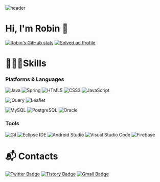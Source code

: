 ![header](https://capsule-render.vercel.app/api?type=waving&color=DC143C&height=250&section=header&text=Robin%20Yoon&fontColor=FFFFFF&fontSize=90&fontAlign=30&fontAlignY=40)

# Hi, I'm Robin 👋


[![Robin's GitHub stats](https://github-readme-stats.vercel.app/api?username=robinyoon-dev&show_icons=true&theme=radical)](https://github.com/robinyoon-dev/github-readme-stats)
[![Solved.ac Profile](http://mazassumnida.wtf/api/v2/generate_badge?boj=robinyoon_dev)](https://solved.ac/robinyoon_dev/)

  
<!--  
  <a href="https://github.com/imysh578"><img align="center" style="height:180px" src="https://github-readme-stats.vercel.app/api/top-langs/?username=imysh578&layout=compact&theme=nord&hide_border=true" /></a> 
-->


# 👩🏻‍💻Skills

### Platforms & Languages
![Java](https://img.shields.io/badge/Java-007396.svg?&style=for-the-badge&logo=Java&logoColor=white)
![Spring](https://img.shields.io/badge/Spring-6DB33F.svg?&style=for-the-badge&logo=Spring&logoColor=white)
![HTML5](https://img.shields.io/badge/HTML5-E34F26.svg?&style=for-the-badge&logo=HTML5&logoColor=white)
![CSS3](https://img.shields.io/badge/CSS3-1572B6.svg?&style=for-the-badge&logo=CSS3&logoColor=white)
![JavaScript](https://img.shields.io/badge/JavaScript-F7DF1E.svg?&style=for-the-badge&logo=JavaScript&logoColor=black)

![jQuery](https://img.shields.io/badge/jQuery-0769AD.svg?&style=for-the-badge&logo=jQuery&logoColor=white)
![Leaflet](https://img.shields.io/badge/Leaflet-199900.svg?&style=for-the-badge&logo=Leaflet&logoColor=white)

![MySQL](https://img.shields.io/badge/MySQL-4479A1.svg?&style=for-the-badge&logo=MySQL&logoColor=white)
![PostgreSQL](https://img.shields.io/badge/PostgreSQL-4169E1.svg?&style=for-the-badge&logo=PostgreSQL&logoColor=white)
![Oracle](https://img.shields.io/badge/Oracle-F80000.svg?&style=for-the-badge&logo=Oracle&logoColor=white)

### Tools
![Git](https://img.shields.io/badge/Git-F05032.svg?&style=for-the-badge&logo=Git&logoColor=white)
![Eclipse IDE](https://img.shields.io/badge/Eclipse%20IDE-2C2255.svg?&style=for-the-badge&logo=Eclipse%20IDE&logoColor=white)
![Android Studio](https://img.shields.io/badge/Android%20Studio-3DDC84.svg?&style=for-the-badge&logo=Android%20Studio&logoColor=white)
![Visual Studio Code](https://img.shields.io/badge/Visual%20Studio%20Code-007ACC.svg?&style=for-the-badge&logo=Visual%20Studio%20Code&logoColor=white)
![Firebase](https://img.shields.io/badge/Firebase-FFCA28.svg?&style=for-the-badge&logo=Firebase&logoColor=black)


# :mailbox_with_mail: Contacts
[![Twitter Badge](http://img.shields.io/badge/Twitter-1DA1F2?style=flat-square&logo=Twitter&logoColor=white&link=https://twitter.com/robinyoondev)](https://twitter.com/robinyoondev)
[![Tistory Badge](http://img.shields.io/badge/-Tech%20blog-000000?style=flat-square&logo=Tistory&logoColor=white&link=https://devrobin.tistory.com/)](https://devrobin.tistory.com/)
[![Gmail Badge](https://img.shields.io/badge/Gmail-d14836?style=flat-square&logo=Gmail&logoColor=white&link=mailto:robinyoonofficial@gmail.com)](mailto:robinyoonofficial@gmail.com)






<!--
**robinyoon-dev/robinyoon-dev** is a ✨ _special_ ✨ repository because its `README.md` (this file) appears on your GitHub profile.

Here are some ideas to get you started:

- 🔭 I’m currently working on ...
- 🌱 I’m currently learning ...
- 👯 I’m looking to collaborate on ...
- 🤔 I’m looking for help with ...
- 💬 Ask me about ...
- 📫 How to reach me: ...
- 😄 Pronouns: ...
- ⚡ Fun fact: ...
-->

